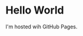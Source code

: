 <!DOCTYPE html>
<html>
<body>
	<h1>Hello World</h1>
	<p>I'm hosted wih GitHub Pages.</p>
</body>
</html>
